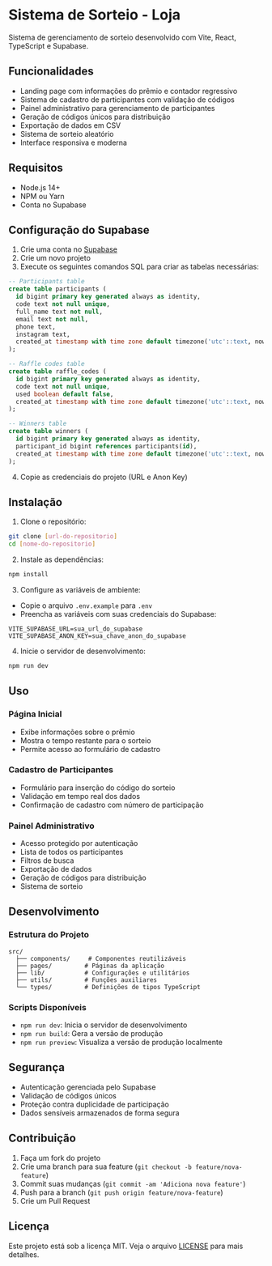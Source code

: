 # Sistema de Sorteio - Loja

Sistema de gerenciamento de sorteio desenvolvido com Vite, React, TypeScript e Supabase.

## Funcionalidades

- Landing page com informações do prêmio e contador regressivo
- Sistema de cadastro de participantes com validação de códigos
- Painel administrativo para gerenciamento de participantes
- Geração de códigos únicos para distribuição
- Exportação de dados em CSV
- Sistema de sorteio aleatório
- Interface responsiva e moderna

## Requisitos

- Node.js 14+
- NPM ou Yarn
- Conta no Supabase

## Configuração do Supabase

1. Crie uma conta no [Supabase](https://supabase.com)
2. Crie um novo projeto
3. Execute os seguintes comandos SQL para criar as tabelas necessárias:

```sql
-- Participants table
create table participants (
  id bigint primary key generated always as identity,
  code text not null unique,
  full_name text not null,
  email text not null,
  phone text,
  instagram text,
  created_at timestamp with time zone default timezone('utc'::text, now()) not null
);

-- Raffle codes table
create table raffle_codes (
  id bigint primary key generated always as identity,
  code text not null unique,
  used boolean default false,
  created_at timestamp with time zone default timezone('utc'::text, now()) not null
);

-- Winners table
create table winners (
  id bigint primary key generated always as identity,
  participant_id bigint references participants(id),
  created_at timestamp with time zone default timezone('utc'::text, now()) not null
);
```

4. Copie as credenciais do projeto (URL e Anon Key)

## Instalação

1. Clone o repositório:
```bash
git clone [url-do-repositorio]
cd [nome-do-repositorio]
```

2. Instale as dependências:
```bash
npm install
```

3. Configure as variáveis de ambiente:
- Copie o arquivo `.env.example` para `.env`
- Preencha as variáveis com suas credenciais do Supabase:
```
VITE_SUPABASE_URL=sua_url_do_supabase
VITE_SUPABASE_ANON_KEY=sua_chave_anon_do_supabase
```

4. Inicie o servidor de desenvolvimento:
```bash
npm run dev
```

## Uso

### Página Inicial
- Exibe informações sobre o prêmio
- Mostra o tempo restante para o sorteio
- Permite acesso ao formulário de cadastro

### Cadastro de Participantes
- Formulário para inserção do código do sorteio
- Validação em tempo real dos dados
- Confirmação de cadastro com número de participação

### Painel Administrativo
- Acesso protegido por autenticação
- Lista de todos os participantes
- Filtros de busca
- Exportação de dados
- Geração de códigos para distribuição
- Sistema de sorteio

## Desenvolvimento

### Estrutura do Projeto
```
src/
  ├── components/     # Componentes reutilizáveis
  ├── pages/         # Páginas da aplicação
  ├── lib/           # Configurações e utilitários
  ├── utils/         # Funções auxiliares
  └── types/         # Definições de tipos TypeScript
```

### Scripts Disponíveis
- `npm run dev`: Inicia o servidor de desenvolvimento
- `npm run build`: Gera a versão de produção
- `npm run preview`: Visualiza a versão de produção localmente

## Segurança

- Autenticação gerenciada pelo Supabase
- Validação de códigos únicos
- Proteção contra duplicidade de participação
- Dados sensíveis armazenados de forma segura

## Contribuição

1. Faça um fork do projeto
2. Crie uma branch para sua feature (`git checkout -b feature/nova-feature`)
3. Commit suas mudanças (`git commit -am 'Adiciona nova feature'`)
4. Push para a branch (`git push origin feature/nova-feature`)
5. Crie um Pull Request

## Licença

Este projeto está sob a licença MIT. Veja o arquivo [LICENSE](LICENSE) para mais detalhes.
